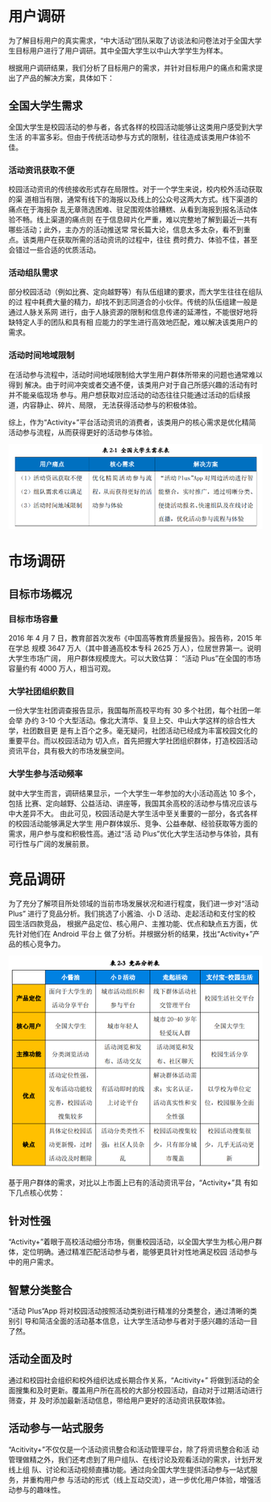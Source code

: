 # 用户调研
为了解目标用户的真实需求，“中大活动”团队采取了访谈法和问卷法对于全国大学生目标用户进行了用户调研。其中全国大学生以中山大学学生为样本。

根据用户调研结果，我们分析了目标用户的需求，并针对目标用户的痛点和需求提
出了产品的解决方案，具体如下：

## 全国大学生需求 
全国大学生是校园活动的参与者，各式各样的校园活动能够让这类用户感受到大学生活
的丰富多彩。但由于传统活动参与方式的限制，往往造成该类用户体验不佳。

### 活动资讯获取不便
校园活动资讯的传统接收形式存在局限性。对于一个学生来说，校内校外活动获取的渠
道相当有限，通常有线下的海报以及线上的公众号这两大方式。线下渠道的痛点在于海报杂
乱无章筛选困难、驻足围观体验糟糕、从看到海报到报名活动体验不畅。线上渠道的痛点则
在于信息碎片化严重，难以完整地了解到最近一共有哪些活动；此外，主办方的活动推送常
常长篇大论，信息太多太杂，看不到重点。该类用户在获取所需的活动资讯的过程中，往往
费时费力、体验不佳，甚至会错过一些合适的优质活动。

### 活动组队需求
部分校园活动（例如比赛、定向越野等）有队伍组建的要求，而大学生往往在组队的过
程中耗费大量的精力，却找不到志同道合的小伙伴。传统的队伍组建一般是通过人脉关系网
进行，由于人脉资源的限制和信息传递的延滞性，不能很好地将缺特定人手的团队和具有相
应能力的学生进行高效地匹配，难以解决该类用户的需求。

### 活动时间地域限制 
在活动参与流程中，活动时间地域限制给大学生用户群体所带来的问题也通常难以得到
解决。由于时间冲突或者交通不便，该类用户对于自己所感兴趣的活动有时并不能亲临现场
参与。用户想获取对应活动的动态往往只能通过活动的后续报道，内容静止、碎片、局限，
无法获得活动参与的积极体验。

综上，作为“Activity+”平台活动资讯的消费者，该类用户的核心需求是优化精简活动参与流程，从而获得更好的活动参与体验。

![](../pic/3.png)

# 市场调研
## 目标市场概况 
### 目标市场容量 
2016 年 4 月 7 日，教育部首次发布《中国高等教育质量报告》。报告称，2015 年在学总
规模 3647 万人（其中普通高校本专科 2625 万人），位居世界第一。说明大学生市场广阔，
用户群体规模庞大。可以大致估算：
“活动 Plus”在全国的市场容量约有 4000 万人，相当可观。

### 大学社团组织数目
一份大学生社团调查报告显示，我国每所高校平均有 30 多个社团，每个社团一年会举
办约 3-10 个大型活动。像北大清华、复旦上交、中山大学这样的综合性大学，社团数目更
是有上百个之多。毫无疑问，社团活动已经成为丰富校园文化的重要平台。而以校园活动为
切入点，首先把握大学社团组织群体，打造校园活动资讯平台，具有极大的市场发展空间。

### 大学生参与活动频率 
就中大学生而言，调研结果显示，一个大学生一年参加的大小活动高达 10 多个，包括
比赛、定向越野、公益活动、讲座等，我国其余高校的活动参与情况应该与中大差异不大。
由此可见，校园活动是大学生活中至关重要的一部分，各式各样的校园活动能够满足大学生
用户群体娱乐、竞争、公益奉献、经验获取等方面的需求，用户参与度和积极性高。通过“活
动 Plus”优化大学生活动参与体验，具有可行性与广阔的发展前景。

# 竞品调研
为了充分了解项目所处领域的当前市场发展状况和进行程度，我们进一步对“活动 Plus”
进行了竞品分析。我们挑选了小酱油、小 D 活动、走起活动和支付宝的校园生活四款竞品，
根据产品定位、核心用户、主推功能、优点和缺点五方面，优先针对他们在 Android 平台上
做了分析。并根据分析的结果，找出“Activity+”产品的核心竞争力。

![](../pic/竞品分析表.png)

基于用户群体的需求，对比以上市面上已有的活动资讯平台，“Activity+”具
有如下几点核心优势：

## 针对性强 
“Activity+”着眼于高校活动细分市场，侧重校园活动，以全国大学生为核心用户群体，定位明确。通过精准匹配活动参与者，能够更具针对性地满足校园
活动参与中的用户需求。

## 智慧分类整合 
“活动 Plus”App 将对校园活动按照活动类别进行精准的分类整合，通过清晰的类别引
导和简洁全面的活动基本信息，让大学生活动参与者对于感兴趣的活动一目了然。

## 活动全面及时
通过和校园社会组织和校外组织达成长期合作关系，“Acitivity+” 将做到活动的全
面搜集和及时更新。覆盖用户所在高校的大部分校园活动，自动对于过期活动进行筛查，并
及时添加最新活动信息，带给用户更好的活动资讯获取体验。

## 活动参与一站式服务 
“Acitivity+”不仅仅是一个活动资讯整合和活动管理平台，除了将资讯整合和活
动管理做精之外，我们还考虑到了用户组队、在线讨论及观看活动的需求，计划开发线上组
队、讨论和活动视频直播功能。通过向全国大学生提供活动参与一站式服务，并重构用户参
与活动的形式（线上互动交流），进一步优化用户体验，增强活动参与的趣味性。